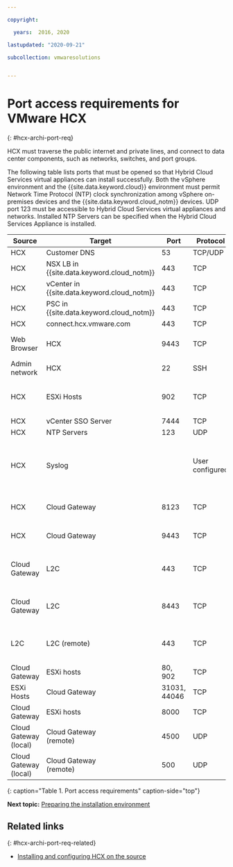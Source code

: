 ```yaml
---

copyright:

  years:  2016, 2020

lastupdated: "2020-09-21"

subcollection: vmwaresolutions


---
```

# Port access requirements for VMware HCX
{: #hcx-archi-port-req}

HCX must traverse the public internet and private lines, and connect to data center components, such as networks, switches, and port groups.

The following table lists ports that must be opened so that Hybrid Cloud Services virtual appliances can install successfully. Both the vSphere environment and the {{site.data.keyword.cloud}} environment must permit Network Time Protocol (NTP) clock synchronization among vSphere on-premises devices and the {{site.data.keyword.cloud_notm}} devices. UDP port 123 must be accessible to Hybrid Cloud Services virtual appliances and networks. Installed NTP Servers can be specified when the Hybrid Cloud Services Appliance is installed.

| Source | Target       | Port | Protocol | Purpose         | Services |
|--------|--------------|------|----------|-----------------|----------|
| HCX    | Customer DNS | 53   | TCP/UDP  | Name resolution | DNS      |
| HCX    | NSX LB in {{site.data.keyword.cloud_notm}} | 443 | TCP | Registration service | HTTPS |
| HCX    | vCenter in {{site.data.keyword.cloud_notm}} | 443 | TCP | HCX REST service | HTTPS |
| HCX    | PSC in {{site.data.keyword.cloud_notm}} | 443 | TCP | HCX REST service | HTTPS |
| HCX    | connect.hcx.vmware.com | 443 | TCP | Registration service | HTTPS |
| Web Browser | HCX | 9443 | TCP | HCX Virtual Appliance Management Interface for HCX system configuration | HTTPS |
| Admin network | HCX | 22 | SSH | Administrator SSH access to Hybrid Cloud Services | SSH |
| HCX | ESXi Hosts | 902 | TCP | Send management and provisioning instructions from HCX to ESXi Hosts in {{site.data.keyword.cloud_notm}}. | Internal |
| HCX | vCenter SSO Server | 7444 | TCP | vSphere Lookup Service |  |
| HCX | NTP Servers | 123 | UDP | Time synchronization | |
| HCX | Syslog |   | User configured | Connection between HCX (the client) and the Syslog server. Values for the Syslog port and protocol are specified in the vSphere Web Client. For example, port 514 for UDP protocol. | |
| HCX | Cloud Gateway | 8123 | TCP | Send host-based replication service instructions to the Hybrid Cloud Gateway. | HTTP |
| HCX | Cloud Gateway | 9443 | TCP | Send management instructions to the local Hybrid Cloud Gateway by using the REST API. | HTTP</br>HTTPS |
| Cloud Gateway | L2C | 443 | TCP | Send management instructions from Cloud Gateway to L2C when L2C uses the same path as the Hybrid Cloud Gateway. | HTTP</br>HTTPS |
| Cloud Gateway | L2C | 8443 | TCP | Bidirectional management instructions from Cloud Gateway to L2C, when L2C uses an alternative data path. | HTTP</br>HTTPS |
| L2C | L2C (remote) | 443 | TCP | Bidirectional management instructions from Cloud Gateway to L2C, when L2C uses an alternative data path. | HTTP</br>HTTPS |
| Cloud Gateway | ESXi hosts | 80, 902  | TCP | Management and OVF deployment | Internal |
| ESXi Hosts | Cloud Gateway | 31031, 44046 | TCP | Internal host-based replication traffic | Internal |
| Cloud Gateway | ESXi hosts | 8000  | TCP | vMotion (zero downtime migration) |  |
| Cloud Gateway (local) | Cloud Gateway</br>(remote) | 4500  | UDP | Internet Key Exchange (IKEv2) to encapsulate workloads for the bidirectional tunnel | IPSEC |
| Cloud Gateway (local) | Cloud Gateway</br>(remote) | 500  | UDP | Internet Key Exchange (ISAKMP) for the bidirectional tunnel | IPSEC |
{: caption="Table 1. Port access requirements" caption-side="top"}

**Next topic:** [Preparing the installation environment](/docs/vmwaresolutions?topic=vmwaresolutions-hcx-archi-prep-install)

## Related links
{: #hcx-archi-port-req-related}

* [Installing and configuring HCX on the source](/docs/vmwaresolutions?topic=vmwaresolutions-hcx-archi-install-cfg-src)

